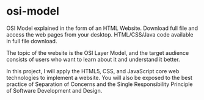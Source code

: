 # osi-model
OSI Model explained in the form of an HTML Website. Download full file and access the web pages from your desktop. HTML/CSS/Java code available in full file download.

The topic of the website is the OSI Layer Model, and the target audience consists of users who want to learn about it and understand it better.

In this project, I will apply the HTML5, CSS, and JavaScript core web technologies to 
implement a website. You will also be exposed to the best practice of Separation of Concerns 
and the Single Responsibility Principle of Software Development and Design.
